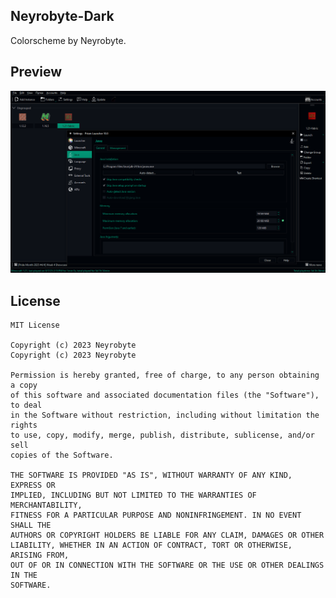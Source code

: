 <!--
SPDX-FileCopyrightText: 2025 Neyrobyte

SPDX-License-Identifier: MIT
-->

Neyrobyte-Dark
---

Colorscheme by Neyrobyte.

## Preview

![Neyrobyte-Dark Preview](preview.png)

## License

```
MIT License

Copyright (c) 2023 Neyrobyte
Copyright (c) 2023 Neyrobyte

Permission is hereby granted, free of charge, to any person obtaining a copy
of this software and associated documentation files (the "Software"), to deal
in the Software without restriction, including without limitation the rights
to use, copy, modify, merge, publish, distribute, sublicense, and/or sell
copies of the Software.

THE SOFTWARE IS PROVIDED "AS IS", WITHOUT WARRANTY OF ANY KIND, EXPRESS OR
IMPLIED, INCLUDING BUT NOT LIMITED TO THE WARRANTIES OF MERCHANTABILITY,
FITNESS FOR A PARTICULAR PURPOSE AND NONINFRINGEMENT. IN NO EVENT SHALL THE
AUTHORS OR COPYRIGHT HOLDERS BE LIABLE FOR ANY CLAIM, DAMAGES OR OTHER
LIABILITY, WHETHER IN AN ACTION OF CONTRACT, TORT OR OTHERWISE, ARISING FROM,
OUT OF OR IN CONNECTION WITH THE SOFTWARE OR THE USE OR OTHER DEALINGS IN THE
SOFTWARE.
```
